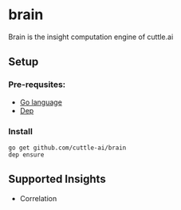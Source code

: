 # brain

Brain is the insight computation engine of cuttle.ai

## Setup

### Pre-requsites:

*   [Go language](http://www.golang.org/)
*   [Dep](https://golang.github.io/dep/docs/installation.html)

### Install

    go get github.com/cuttle-ai/brain
    dep ensure

## Supported Insights

* Correlation
